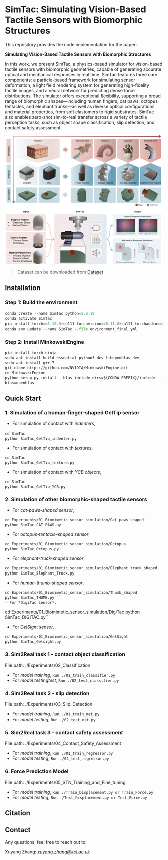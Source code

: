 # SimTac: Simulating Vision-Based Tactile Sensors with Biomorphic Structures

This repository provides the code implementation for the paper:

**Simulating Vision-Based Tactile Sensors with Biomorphic Structures**

In this work, we present SimTac, a physics-based simulator for vision-based tactile sensors with biomorphic geometries, capable of generating accurate optical and mechanical responses in real time. SimTac features three core components: a particle-based framework for simulating sensor deformation, a light field rendering system for generating high-fidelity tactile images, and a neural network for predicting dense force distributions. The simulator offers exceptional flexibility, supporting a broad range of biomorphic shapes—including human fingers, cat paws, octopus tentacles, and elephant trunks—as well as diverse optical configurations and material properties, from soft elastomers to rigid substrates. SimTac also enables zero-shot sim-to-real transfer across a variety of tactile perception tasks, such as object shape classification, slip detection, and contact safety assessment. 

<p align="center">
    <img src="Cover.png" width="700" />
</p>

> Dataset can be downloaded from [Dataset]()

## Installation
### Step 1: Build the environment
```python
conda create --name SimTac python=3.8.18
conda activate SimTac
pip install torch==1.10.0+cu111 torchvision==0.11.0+cu111 torchaudio==0.10.0 -f https://download.pytorch.org/whl/torch_stable.html
conda env update --name SimTac --file environment_final.yml
```
### Step 2: Install MinkowskiEngine
```
pip install torch ninja
sudo apt install build-essential python3-dev libopenblas-dev
sudo apt install g++-7
git clone https://github.com/NVIDIA/MinkowskiEngine.git
cd MinkowskiEngine
python setup.py install --blas_include_dirs=${CONDA_PREFIX}/include --blas=openblas
```

## Quick Start
### 1. Simulation of a human-finger-shaped GelTip sensor 
- For simulation of contact with *indenters*,
```
cd SimTac
python SimTac_GelTip_indenter.py
```
- For simulation of contact with *textures*,
```
cd SimTac
python SimTac_GelTip_texture.py
```
- For simulation of contact with *YCB objects*,
```
cd SimTac
python SimTac_GelTip_YCB.py
```

### 2. Simulation of other biomorphic-shaped tactile sensors
- For *cat-paws-shaped sensor*,
```
cd Experiments/01_Biomimetic_sensor_simulation/Cat_paws_shaped
python SimTac_CAT_PAWS.py
```
- For *octopus-tentacle-shaped sensor*,
```
cd Experiments/01_Biomimetic_sensor_simulation/Octopus
python SimTac_Octopus.py
```
- For *elephant-truck-shaped sensor*,
```
cd Experiments/01_Biomimetic_sensor_simulation/Elephant_truck_shaped
python SimTac_Elephant_Truck.py
```
- For *human-thumb-shaped sensor*,
```
cd Experiments/01_Biomimetic_sensor_simulation/Thumb_shaped
python SimTac_THUMB.py```
- For *DigiTac sensor*,
```
cd Experiments/01_Biomimetic_sensor_simulation/DigiTac
python SimTac_DIGITAC.py```
- For *GelSignt sensor*,
```
cd Experiments/01_Biomimetic_sensor_simulation/GelSight
python SimTac_Gelsight.py
```
### 3. Sim2Real task 1 - contact object classification
File path: ./Experiments/02_Classification
- For *model training*, ```Run ./01_train_classifier.py ```
- For *model testingtest*, ```Run ./02_test_classifier.py ```

### 4. Sim2Real task 2 - slip detection
File path: ./Experiments/03_Slip_Detection
- For *model training*, ```Run ./01_train_net.py ```
- For *model testing*, ```Run ./02_test_net.py ```

### 5. Sim2Real task 3 - contact safety assessment
File path: ./Experiments/04_Contact_Safety_Assessment
- For *model training*, ```Run ./01_train_regressor.py ```
- For *model testing*, ```Run ./02_test_regressor.py ```

### 6. Force Prediction Model
File path: ./Experiments/05_STN_Training_and_Fine_tuning
- For *model training*, ```Run ./Train_Displacement.py or Train_Force.py ```
- For *model testing*, ```Run ./Test_Displacement.py or Test_Force.py ```

## Citation

## Contact

Any questions, feel free to reach out to:

Xuyang Zhang: *xuyang.zhang@kcl.ac.uk*

